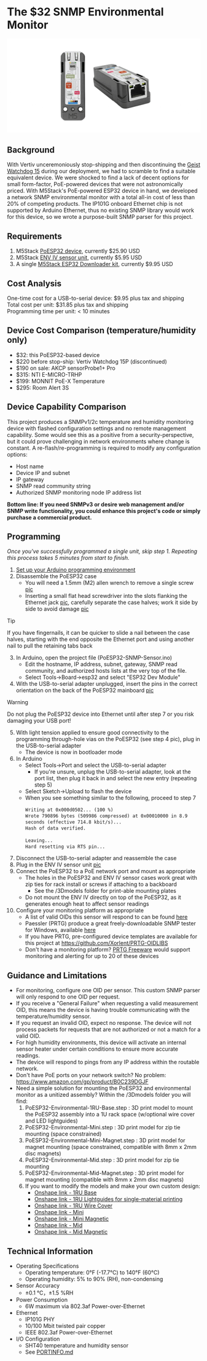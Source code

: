 # The $32 SNMP Environmental Monitor
![PoESP32 Animated Image](https://github.com/Xorlent/PoESP32-SNMP-Environmental-Monitor/blob/main/images/PoESP32-Title.gif)
## Background
With Vertiv unceremoniously stop-shipping and then discontinuing the [Geist Watchdog 15](https://www.vertiv.com/en-us/products-catalog/monitoring-control-and-management/monitoring/watchdog-15/#/benefits-features) during our deployment, we had to scramble to find a suitable equivalent device.  We were shocked to find a lack of decent options for small form-factor, PoE-powered devices that were not astronomically priced.  With M5Stack's PoE-powered ESP32 device in hand, we developed a network SNMP environmental monitor with a total all-in cost of less than 20% of competing products.  The IP101G onboard Ethernet chip is not supported by Arduino Ethernet, thus no existing SNMP library would work for this device, so we wrote a purpose-built SNMP parser for this project.

## Requirements
1. M5Stack [PoESP32 device](https://shop.m5stack.com/products/esp32-ethernet-unit-with-poe), currently $25.90 USD
2. M5Stack [ENV IV sensor unit](https://shop.m5stack.com/products/env-iv-unit-with-temperature-humidity-air-pressure-sensor-sht40-bmp280), currently $5.95 USD
3. A single [M5Stack ESP32 Downloader kit](https://shop.m5stack.com/products/esp32-downloader-kit), currently $9.95 USD

## Cost Analysis
One-time cost for a USB-to-serial device: $9.95 plus tax and shipping  
Total cost per unit: $31.85 plus tax and shipping  
Programming time per unit: < 10 minutes  

## Device Cost Comparison (temperature/humidity only)
- $32: this PoESP32-based device
- $220 before stop-ship: Vertiv Watchdog 15P (discontinued)
- $190 on sale: AKCP sensorProbe1+ Pro
- $315: NTI E-MICRO-TRHP
- $199: MONNIT PoE-X Temperature
- $295: Room Alert 3S

## Device Capability Comparison
This project produces a SNMPv1/2c temperature and humidity monitoring device with flashed configuration settings and no remote management capability.  Some would see this as a positive from a security-perspective, but it could prove challenging in network environments where change is constant.  A re-flash/re-programming is required to modify any configuration options:
- Host name
- Device IP and subnet
- IP gateway
- SNMP read community string
- Authorized SNMP monitoring node IP address list

__Bottom line: If you need SNMPv3 or desire web management and/or SNMP write functionality, you could enhance this project's code or simply purchase a commercial product.__

## Programming
_Once you've successfully programmed a single unit, skip step 1.  Repeating this process takes 5 minutes from start to finish._
1. [Set up your Arduino programming environment](https://github.com/Xorlent/PoESP32-SNMP-Environmental-Monitor/blob/main/ARDUINO-SETUP.md)
2. Disassemble the PoESP32 case
   - You will need a 1.5mm (M2) allen wrench to remove a single screw [pic](https://github.com/Xorlent/PoESP32-SNMP-Environmental-Monitor/blob/main/images/1-Allen.jpg)
   - Inserting a small flat head screwdriver into the slots flanking the Ethernet jack [pic](https://github.com/Xorlent/PoESP32-SNMP-Environmental-Monitor/blob/main/images/2-Slots.jpg), carefully separate the case halves; work it side by side to avoid damage [pic](https://github.com/Xorlent/PoESP32-SNMP-Environmental-Monitor/blob/main/images/3-Tabs.jpg)
> [!TIP]
> If you have fingernails, it can be quicker to slide a nail between the case halves, starting with the end opposite the Ethernet port and using another nail to pull the retaining tabs back
3. In Arduino, open the project file (PoESP32-SNMP-Sensor.ino)
   - Edit the hostname, IP address, subnet, gateway, SNMP read community, and authorized hosts lists at the very top of the file.
   - Select Tools->Board->esp32 and select "ESP32 Dev Module"
4. With the USB-to-serial adapter unplugged, insert the pins in the correct orientation on the back of the PoESP32 mainboard [pic](https://github.com/Xorlent/PoESP32-SNMP-Environmental-Monitor/blob/main/images/4-Programmer.jpg)
> [!WARNING]
> Do not plug the PoESP32 device into Ethernet until after step 7 or you risk damaging your USB port!
5. With light tension applied to ensure good connectivity to the programming through-hole vias on the PoESP32 (see step 4 pic), plug in the USB-to-serial adapter
   - The device is now in bootloader mode
6. In Arduino
   - Select Tools->Port and select the USB-to-serial adapter
     - If you're unsure, unplug the USB-to-serial adapter, look at the port list, then plug it back in and select the new entry (repeating step 5)
   - Select Sketch->Upload to flash the device
   - When you see something similar to the following, proceed to step 7
     ```
     Writing at 0x000d0502... (100 %)
     Wrote 790896 bytes (509986 compressed) at 0x00010000 in 8.9 seconds (effective 714.8 kbit/s)...
     Hash of data verified.

     Leaving...
     Hard resetting via RTS pin...
7. Disconnect the USB-to-serial adapter and reassemble the case
8. Plug in the ENV IV sensor unit [pic](https://github.com/Xorlent/PoESP32-SNMP-Environmental-Monitor/blob/main/images/5-Assembled.jpg)
9. Connect the PoESP32 to a PoE network port and mount as appropriate
   - The holes in the PoESP32 and ENV IV sensor cases work great with zip ties for rack install or screws if attaching to a backboard
     - See the /3Dmodels folder for print-able mounting plates
   - Do not mount the ENV IV directly on top of the PoESP32, as it generates enough heat to affect sensor readings
10. Configure your monitoring platform as appropriate
    - A list of valid OIDs this sensor will respond to can be found [here](https://github.com/Xorlent/PoESP32-SNMP-Environmental-Monitor/blob/main/OIDINFO.md)
    - Paessler (PRTG) produce a great freely-downloadable SNMP tester for Windows, available [here](https://www.paessler.com/tools/snmptester)
    - If you have PRTG, pre-configured device templates are available for this project at https://github.com/Xorlent/PRTG-OIDLIBS
    - Don't have a monitoring platform?  [PRTG Freeware](https://www.paessler.com/free_network_monitor) would support monitoring and alerting for up to 20 of these devices

## Guidance and Limitations
- For monitoring, configure one OID per sensor.  This custom SNMP parser will only respond to one OID per request.
- If you receive a "General Failure" when requesting a valid measurement OID, this means the device is having trouble communicating with the temperature/humidity sensor.
- If you request an invalid OID, expect no response.  The device will not process packets for requests that are not authorized or not a match for a valid OID.
- For high humidity environments, this device will activate an internal sensor heater under certain conditions to ensure more accurate readings.
- The device will respond to pings from any IP address within the routable network.
- Don't have PoE ports on your network switch?  No problem: https://www.amazon.com/gp/product/B0C239DGJF
- Need a simple solution for mounting the PoESP32 and environmental monitor as a unitized assembly?  Within the /3Dmodels folder you will find:
  1. PoESP32-Environmental-1RU-Base.step : 3D print model to mount the PoESP32 assembly into a 1U rack space (w/optional wire cover and LED lightguides)
  2. PoESP32-Environmental-Mini.step : 3D print model for zip tie mounting (space constrained)
  3. PoESP32-Environmental-Mini-Magnet.step : 3D print model for magnet mounting (space constrained, compatible with 8mm x 2mm disc magnets)
  4. PoESP32-Environmental-Mid.step : 3D print model for zip tie mounting
  5. PoESP32-Environmental-Mid-Magnet.step : 3D print model for magnet mounting (compatible with 8mm x 2mm disc magnets)
  6. If you want to modify the models and make your own custom design:
     - [Onshape link - 1RU Base](https://cad.onshape.com/documents/126ed9d0ea20223ee2558e2e/w/5dc774b929e3cc882e2ccc02/e/70eb0dc678e6fe37b06c7b4d?renderMode=0&uiState=6674e589c5f25f7f012b9c1e)
     - [Onshape link - 1RU Lightguides for single-material printing](https://cad.onshape.com/documents/126ed9d0ea20223ee2558e2e/w/5dc774b929e3cc882e2ccc02/e/16542899019e9250b0249f1e?renderMode=0&uiState=6674e5a1c5f25f7f012b9c2a)
     - [Onshape link - 1RU Wire Cover](https://cad.onshape.com/documents/126ed9d0ea20223ee2558e2e/w/5dc774b929e3cc882e2ccc02/e/cc43e711478951692c63e341?renderMode=0&uiState=6674e5aec5f25f7f012b9c2f)
     - [Onshape link - Mini](https://cad.onshape.com/documents/126ed9d0ea20223ee2558e2e/w/f747afb8fc8c6e8e288e0fc9/e/70eb0dc678e6fe37b06c7b4d?renderMode=0&uiState=666d1111cd9bd3671768c9c6)
     - [Onshape link - Mini Magnetic](https://cad.onshape.com/documents/126ed9d0ea20223ee2558e2e/w/bfca9ecb4e85ab436c8e3736/e/70eb0dc678e6fe37b06c7b4d?renderMode=0&uiState=666d10f6cd9bd3671768c9a8)
     - [Onshape link - Mid](https://cad.onshape.com/documents/126ed9d0ea20223ee2558e2e/w/86908f6e4038f162632614a8/e/70eb0dc678e6fe37b06c7b4d?renderMode=0&uiState=6675aa9981594361815fa619)
     - [Onshape link - Mid Magnetic](https://cad.onshape.com/documents/126ed9d0ea20223ee2558e2e/w/887531df77e994a6e9e16eac/e/70eb0dc678e6fe37b06c7b4d?renderMode=0&uiState=666d10e8cd9bd3671768c99a)

## Technical Information
- Operating Specifications
  - Operating temperature: 0°F (-17.7°C) to 140°F (60°C)
  - Operating humidity: 5% to 90% (RH), non-condensing
- Sensor Accuracy
  - ±0.1 °C，±1.5 %RH
- Power Consumption
  - 6W maximum via 802.3af Power-over-Ethernet
- Ethernet
  - IP101G PHY
  - 10/100 Mbit twisted pair copper
  - IEEE 802.3af Power-over-Ethernet
- I/O Configuration
  - SHT40 temperature and humidity sensor
  - See [PORTINFO.md](https://github.com/Xorlent/PoESP32-SNMP-Environmental-Monitor/blob/main/PORTINFO.md)
